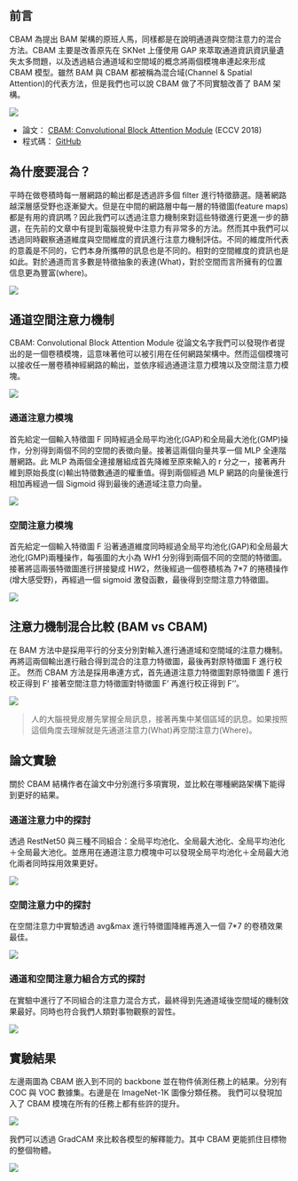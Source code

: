 ## 前言
CBAM 為提出 BAM 架構的原班人馬，同樣都是在說明通道與空間注意力的混合方法。CBAM 主要是改善原先在 SKNet 上僅使用 GAP 來萃取通道資訊資訊量遺失太多問題，以及透過結合通道域和空間域的概念將兩個模塊串連起來形成 CBAM 模型。雖然 BAM 與 CBAM 都被稱為混合域(Channel & Spatial Attention)的代表方法，但是我們也可以說 CBAM 做了不同實驗改善了 BAM 架構。

![](https://i.imgur.com/se8pdv3.png)

- 論文： [CBAM: Convolutional Block Attention Module](https://arxiv.org/abs/1807.06521) (ECCV 2018)
- 程式碼： [GitHub](https://github.com/Jongchan/attention-module)


## 為什麼要混合？
平時在做卷積時每一層網路的輸出都是透過許多個 filter 進行特徵篩選。隨著網路越深層感受野也逐漸變大。但是在中間的網路層中每一層的特徵圖(feature maps)都是有用的資訊嗎？因此我們可以透過注意力機制來對這些特徵進行更進一步的篩選，在先前的文章中有提到電腦視覺中注意力有非常多的方法。然而其中我們可以透過同時觀察通道維度與空間維度的資訊進行注意力機制評估。不同的維度所代表的意義是不同的，它們本身所攜帶的訊息也是不同的。相對的空間維度的資訊也是如此。對於通道而言多數是特徵抽象的表達(What)，對於空間而言所擁有的位置信息更為豐富(where)。

![](https://i.imgur.com/I5Q4ppl.png)

## 通道空間注意力機制
CBAM: Convolutional Block Attention Module 從論文名字我們可以發現作者提出的是一個卷積模塊，這意味著他可以被引用在任何網路架構中。然而這個模塊可以接收任一層卷積神經網路的輸出，並依序經過通道注意力模塊以及空間注意力模塊。

![](https://i.imgur.com/K0kFDZk.png)

### 通道注意力模塊
首先給定一個輸入特徵圖 F 同時經過全局平均池化(GAP)和全局最大池化(GMP)操作，分別得到兩個不同的空間的表徵向量。接著這兩個向量共享一個 MLP 全連階層網路。此 MLP 為兩個全連接層組成首先降維至原來輸入的 r 分之一，接著再升維到原始長度(c)輸出特徵數通道的權重值。得到兩個經過 MLP 網路的向量後進行相加再經過一個 Sigmoid 得到最後的通道域注意力向量。

![](https://i.imgur.com/wugNA1n.png)

### 空間注意力模塊
首先給定一個輸入特徵圖 F 沿著通道維度同時經過全局平均池化(GAP)和全局最大池化(GMP)兩種操作，每張圖的大小為 W*H*1 分別得到兩個不同的空間的特徵圖。接著將這兩張特徵圖進行拼接變成 H*W*2，然後經過一個卷積核為 7*7 的捲積操作(增大感受野)，再經過一個 sigmoid 激發函數，最後得到空間注意力特徵圖。

![](https://i.imgur.com/ryVvc31.png)

## 注意力機制混合比較 (BAM vs CBAM)
在 BAM 方法中是採用平行的分支分別對輸入進行通道域和空間域的注意力機制。再將這兩個輸出進行融合得到混合的注意力特徵圖，最後再對原特徵圖 F 進行校正。
然而 CBAM 方法是採用串連方式，首先通道注意力特徵圖對原特徵圖 F 進行校正得到 F’ 接著空間注意力特徵圖對特徵圖 F’ 再進行校正得到 F’’。

![](https://i.imgur.com/FFHvp2a.png)

> 人的大腦視覺皮層先掌握全局訊息，接著再集中某個區域的訊息。如果按照這個角度去理解就是先通道注意力(What)再空間注意力(Where)。

## 論文實驗
關於 CBAM 結構作者在論文中分別進行多項實現，並比較在哪種網路架構下能得到更好的結果。
### 通道注意力中的探討
透過 RestNet50 與三種不同組合：全局平均池化、全局最大池化、全局平均池化＋全局最大池化。並應用在通道注意力模塊中可以發現全局平均池化＋全局最大池化兩者同時採用效果更好。

![](https://i.imgur.com/hkOX5qX.png)

### 空間注意力中的探討
在空間注意力中實驗透過 avg&max 進行特徵圖降維再進入一個 7*7 的卷積效果最佳。

![](https://i.imgur.com/s4GTnfN.png)

### 通道和空間注意力組合方式的探討
在實驗中進行了不同組合的注意力混合方式，最終得到先通道域後空間域的機制效果最好。同時也符合我們人類對事物觀察的習性。

![](https://i.imgur.com/I5VyyCx.png)

## 實驗結果
左邊兩圖為 CBAM 嵌入到不同的 backbone 並在物件偵測任務上的結果。分別有 COC 與 VOC 數據集。右邊是在 ImageNet-1K 圖像分類任務。
我們可以發現加入了 CBAM 模塊在所有的任務上都有些許的提升。

![](https://i.imgur.com/AMovYki.png)

我們可以透過 GradCAM 來比較各模型的解釋能力。其中 CBAM 更能抓住目標物的整個物體。

![](https://i.imgur.com/ho6mkN1.png)



